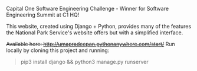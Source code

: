 Capital One Software Engineering Challenge - Winner for Software Engineering Summit at C1 HQ!

This website, created using Django + Python, provides many of the features the National Park Service's website offers but with a simplified interface. 

~~Available here: http://umapradeepan.pythonanywhere.com/start/~~
Run locally by cloning this project and running:
> pip3 install django && python3 manage.py runserver
